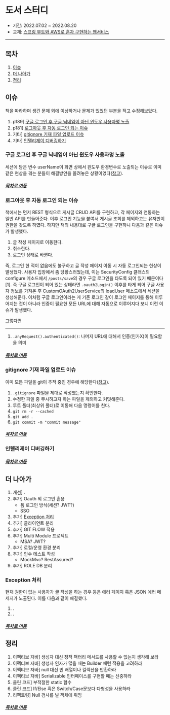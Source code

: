 도서 스터디
=====
* 기간: 2022.07.02 ~ 2022.08.20
* 교재: [스프링 부트와 AWS로 혼자 구현하는 웹서비스](http://www.yes24.com/Product/Goods/83849117)
- - -
## 목차
1. [이슈](#이슈)
2. [더 나아가](#더-나아가)
3. [정리](#정리)

## 이슈
책을 따라하며 생긴 문제 외에 이상하거나 문제가 있었던 부분을 적고 수정해보았다.

1. p189] [구글 로그인 후 구글 닉네임이 아닌 윈도우 사용자명 노출](#구글-로그인-후-구글-닉네임이-아닌-윈도우-사용자명-노출)
2. p181] [로그아웃 후 자동 로그인 되는 이슈](#로그아웃-후-자동-로그인-되는-이슈)
3. 기타] [gitignore 기재 파일 업로드 이슈](#gitignore-기재-파일-업로드-이슈)
4. 기타] [인텔리제이 디버깅하기](#인텔리제이-디버깅하기)

### 구글 로그인 후 구글 닉네임이 아닌 윈도우 사용자명 노출
세션에 담은 변수 userName이 화면 상에서 윈도우 환경변수로 노출되는 이슈로 이미 같은 현상을 겪는 분들이 해결방안을 올려놓은 상황이었다([참고](https://github.com/jojoldu/freelec-springboot2-webservice/issues/169)).

##### [목차로 이동](#목차)

### 로그아웃 후 자동 로그인 되는 이슈
책에서는 먼저 REST 형식으로 게시글 CRUD API를 구현하고, 각 페이지와 연동하는 일반 API를 만들어준다. 이후 로그인 기능을 붙여서 게시글 조회를 제외하고는 유저만이 권한을 갖도록 하였다. 하지만 책의 내용대로 구글 로그인을 구현하니 다음과 같은 이슈가 발생했다.

1. 글 작성 페이지로 이동한다.
2. 취소한다.
3. 로그인 상태로 바뀐다.

즉, 로그인 한 적이 없음에도 불구하고 글 작성 페이지 이동 시 자동 로그인되는 현상이 발생했다. 사용자 입장에서 좀 당황스러웠는데, 이는 SecurityConfig 클래스의 configure 메소드에서 `/posts/save`의 경우 구글 로그인을 타도록 되어 있기 때문이다[1]. 즉 구글 로그인이 되어 있는 상태라면 `.oauth2Login()` 이후를 타게 되어 구글 사용자 정보를 가져온 후 CustomOAuth2UserService의 loadUser 메소드에서 세션을 생성해준다. 이처럼 구글 로그인이라는 게 기존 로그인 같이 로그인 페이지를 통해 이루어지는 것이 아니라 인증이 필요한 모든 URL에 대해 자동으로 이루어지다 보니 이런 이슈가 발생했다.

그렇다면

- - -
1. `.anyRequest().authenticated()`: 나머지 URL에 대해서 인증(인가X)이 필요함을 의미

##### [목차로 이동](#목차)

### gitignore 기재 파일 업로드 이슈
이미 모든 파일을 git이 추적 중인 경우에 해당한다([참고](https://coding-groot.tistory.com/59)).

1. `.gitignore` 파일을 제대로 작성했는지 확인한다.
2. 수정한 파일 중 무시하고자 하는 파일을 제외하고 커밋해준다.
3. 루트 폴더(최상위 폴더)로 이동해 다음 명령어를 친다.
4. `git rm -r --cached`
5. `git add .`
6. `git commit -m "commit message"`

##### [목차로 이동](#목차)

### 인텔리제이 디버깅하기



##### [목차로 이동](#목차)

## 더 나아가
1. 개선] .
2. 추가] Oauth 외 로그인 혼용
    - 폼 로그인 방식(세션? JWT?)
    - SSO
3. 추가] [Exception 처리](#Exception-처리)
4. 추가] 클라이언트 분리
5. 추가] GIT FLOW 적용
6. 추가] Multi Module 프로젝트
    - MSA? JWT?
7. 추가] 로컬/운영 환경 분리
8. 추가] 인수 테스트 작성
    - MockMvc? RestAssured?
9. 추가] ROLE DB 분리

### Exception 처리
현재 권한이 없는 사용자가 글 작성을 하는 경우 등은 에러 페이지 혹은 JSON 에러 메세지가 노출된다. 이를 다음과 같이 해결했다.

1. .
2. .



##### [목차로 이동](#목차)

## 정리
1. 이펙티브 자바] 생성자 대신 정적 팩터리 메서드를 사용할 수 없는지 생각해 보라
2. 이펙티브 자바] 생성자 인자가 많을 때는 Builder 패턴 적용을 고려하라
3. 이펙티브 자바] null 대신 빈 배열이나 컬렉션을 반환하라
4. 이펙티브 자바] Serializable 인터페이스를 구현할 때는 신중하라
5. 클린 코드] 부적절한 static 함수
6. 클린 코드] If/Else 혹은 Switch/Case문보다 다형성을 사용하라
7. 리팩토링] Null 검사를 널 객체에 위임

##### [목차로 이동](#목차)